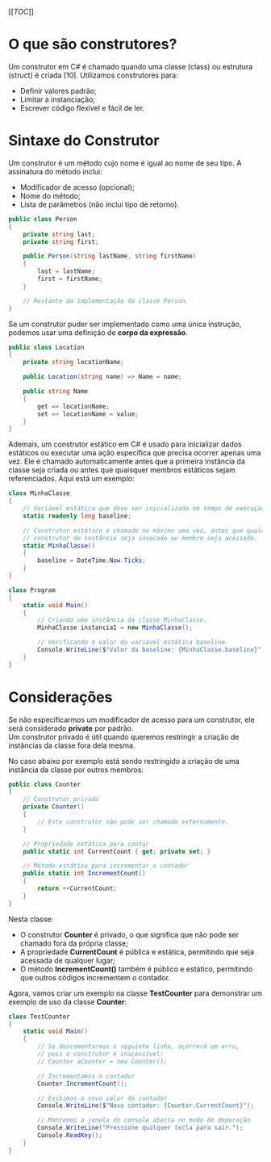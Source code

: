 [[_TOC_]]

# O que são construtores?
Um construtor em C# é chamado quando uma classe (class) ou estrutura (struct) é criada [10].
Utilizamos construtores para:
- Definir valores padrão;
- Limitar a instanciação;
- Escrever código flexível e fácil de ler.

# Sintaxe do Construtor
Um construtor é um método cujo nome é igual ao nome de seu tipo. A assinatura do método inclui:
- Modificador de acesso (opcional);
- Nome do método;
- Lista de parâmetros (não inclui tipo de retorno).
```csharp
public class Person
{
    private string last;
    private string first;

    public Person(string lastName, string firstName)
    {
        last = lastName;
        first = firstName;
    }

    // Restante da implementação da classe Person.
}
```
  
Se um construtor puder ser implementado como uma única instrução, podemos usar uma definição de **corpo da expressão**.
```csharp
public class Location
{
    private string locationName;

    public Location(string name) => Name = name;

    public string Name
    {
        get => locationName;
        set => locationName = value;
    }
}
```

Ademais, um construtor estático em C# é usado para inicializar dados estáticos ou executar uma ação específica que precisa ocorrer apenas uma vez. Ele é chamado automaticamente antes que a primeira instância da classe seja criada ou antes que quaisquer membros estáticos sejam referenciados. Aqui está um exemplo:
```csharp
class MinhaClasse
{
    // Variável estática que deve ser inicializada em tempo de execução.
    static readonly long baseline;

    // Construtor estático é chamado no máximo uma vez, antes que qualquer
    // construtor de instância seja invocado ou membro seja acessado.
    static MinhaClasse()
    {
        baseline = DateTime.Now.Ticks;
    }
}

class Program
{
    static void Main()
    {
        // Criando uma instância da classe MinhaClasse.
        MinhaClasse instancia1 = new MinhaClasse();

        // Verificando o valor da variável estática baseline.
        Console.WriteLine($"Valor da baseline: {MinhaClasse.baseline}");
    }
}
```

# Considerações
  
Se não especificarmos um modificador de acesso para um construtor, ele será considerado **private** por padrão.  
Um construtor privado é útil quando queremos restringir a criação de instâncias da classe fora dela mesma.
  
No caso abaixo por exemplo está sendo restringido a criação de uma instância da classe por outros membros:
```csharp
public class Counter
{
    // Construtor privado
    private Counter()
    {
        // Este construtor não pode ser chamado externamente.
    }

    // Propriedade estática para contar
    public static int CurrentCount { get; private set; }

    // Método estático para incrementar o contador
    public static int IncrementCount()
    {
        return ++CurrentCount;
    }
}
```
  
Nesta classe:
- O construtor **Counter** é privado, o que significa que não pode ser chamado fora da própria classe;
- A propriedade **CurrentCount** é pública e estática, permitindo que seja acessada de qualquer lugar;
- O método **IncrementCount()** também é público e estático, permitindo que outros códigos incrementem o contador.

Agora, vamos criar um exemplo na classe **TestCounter** para demonstrar um exemplo de uso da classe **Counter**:
```csharp
class TestCounter
{
    static void Main()
    {
        // Se descomentarmos a seguinte linha, ocorrerá um erro,
        // pois o construtor é inacessível:
        // Counter aCounter = new Counter();

        // Incrementamos o contador
        Counter.IncrementCount();

        // Exibimos o novo valor do contador
        Console.WriteLine($"Novo contador: {Counter.CurrentCount}");

        // Mantemos a janela do console aberta no modo de depuração
        Console.WriteLine("Pressione qualquer tecla para sair.");
        Console.ReadKey();
    }
}
```